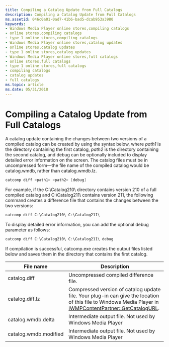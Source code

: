 ```yaml
---
title: Compiling a Catalog Update from Full Catalogs
description: Compiling a Catalog Update from Full Catalogs
ms.assetid: 046c0a01-0ad7-41b6-bad5-dcab953a3980
keywords:
- Windows Media Player online stores,compiling catalogs
- online stores,compiling catalogs
- type 1 online stores,compiling catalogs
- Windows Media Player online stores,catalog updates
- online stores,catalog updates
- type 1 online stores,catalog updates
- Windows Media Player online stores,full catalogs
- online stores,full catalogs
- type 1 online stores,full catalogs
- compiling catalogs
- catalog updates
- full catalogs
ms.topic: article
ms.date: 05/31/2018
---
```


# Compiling a Catalog Update from Full Catalogs

A catalog update containing the changes between two versions of a compiled catalog can be created by using the syntax below, where *path1* is the directory containing the first catalog, *path2* is the directory containing the second catalog, and debug can be optionally included to display detailed error information on the screen. The catalog files must be in uncompressed form—the file name of the compiled catalog would be catalog.wmdb, rather than catalog.wmdb.lz.


```C++
catcomp diff <path1> <path2> [debug]
```



For example, if the C:\\Catalog210\\ directory contains version 210 of a full compiled catalog and C:\\Catalog211\\ contains version 211, the following command creates a difference file that contains the changes between the two versions:


```C++
catcomp diff C:\Catalog210\ C:\Catalog211\
```



To display detailed error information, you can add the optional debug parameter as follows:


```C++
catcomp diff C:\Catalog210\ C:\Catalog211\ debug
```



If compilation is successful, catcomp.exe creates the output files listed below and saves them in the directory that contains the first catalog.



| File name             | Description                                                                                                                                                                                      |
|-----------------------|--------------------------------------------------------------------------------------------------------------------------------------------------------------------------------------------------|
| catalog.diff          | Uncompressed compiled difference file.                                                                                                                                                           |
| catalog.diff.lz       | Compressed version of catalog update file. Your plug-in can give the location of this file to Windows Media Player in [IWMPContentPartner::GetCatalogURL](/windows/desktop/api/contentpartner/nf-contentpartner-iwmpcontentpartner-getcatalogurl). |
| catalog.wmdb.delta    | Intermediate output file. Not used by Windows Media Player                                                                                                                                       |
| catalog.wmdb.modified | Intermediate output file. Not used by Windows Media Player                                                                                                                                       |



 

 

 




